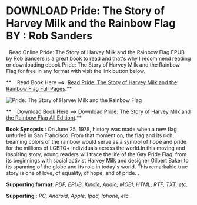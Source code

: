  **DOWNLOAD Pride: The Story of Harvey Milk and the Rainbow Flag BY : Rob Sanders**
==================================================================================

  Read Online Pride: The Story of Harvey Milk and the Rainbow Flag EPUB by Rob Sanders is a great book to read and that's why I recommend reading or downloading ebook Pride: The Story of Harvey Milk and the Rainbow Flag for free in any format with visit the link button below.

**    Read Book Here ==>  [Read Pride: The Story of Harvey Milk and the Rainbow Flag Full Pages](https://goodreadbook.site/?book=0399555315).**

![Pride: The Story of Harvey Milk and the Rainbow Flag](https://i.gr-assets.com/images/S/compressed.photo.goodreads.com/books/1501495077l/35033878.jpg)

**    Download Book Here ==> [Download Pride: The Story of Harvey Milk and the Rainbow Flag All Editiont](https://goodreadbook.site/?book=0399555315).**

**Book Synopsis** : On June 25, 1978, history was made when a new flag unfurled in San Francisco. From that moment on, the flag and its rich, beaming colors of the rainbow would serve as a symbol of hope and pride for the millions of LGBTQ+ individuals across the world.In this moving and inspiring story, young readers will trace the life of the Gay Pride Flag: from its beginnings with social activist Harvey Milk and designer Gilbert Baker to its spanning of the globe and its role in today's world. This remarkable true story is one of love, of equality, of hope, and of pride. .

**Supporting format**: _PDF, EPUB, Kindle, Audio, MOBI, HTML, RTF, TXT, etc._

**Supporting** : _PC, Android, Apple, Ipad, Iphone, etc._
